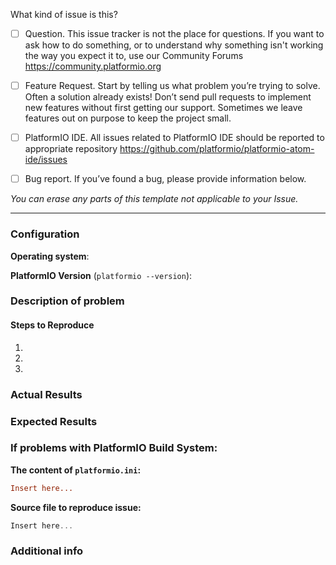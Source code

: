 What kind of issue is this?

- [ ] Question. This issue tracker is not the place for questions. If you want to ask how to do
      something, or to understand why something isn't working the way you expect it to, use
      our Community Forums https://community.platformio.org

- [ ] Feature Request. Start by telling us what problem you’re trying to solve. Often a solution
      already exists! Don’t send pull requests to implement new features without first getting our
      support. Sometimes we leave features out on purpose to keep the project small.

- [ ] PlatformIO IDE. All issues related to PlatformIO IDE should be reported to appropriate repository
      https://github.com/platformio/platformio-atom-ide/issues

- [ ] Bug report. If you’ve found a bug, please provide information below.

*You can erase any parts of this template not applicable to your Issue.*

------------------------------------------------------------------

### Configuration

**Operating system**:

**PlatformIO Version** (`platformio --version`):

### Description of problem


#### Steps to Reproduce

1.
2.
3.

### Actual Results


### Expected Results


### If problems with PlatformIO Build System:

**The content of `platformio.ini`:**
```ini
Insert here...
```

**Source file to reproduce issue:**
```cpp
Insert here...
```

### Additional info
